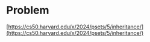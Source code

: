 # Problem 
[https://cs50.harvard.edu/x/2024/psets/5/inheritance/](https://cs50.harvard.edu/x/2024/psets/5/inheritance/)
